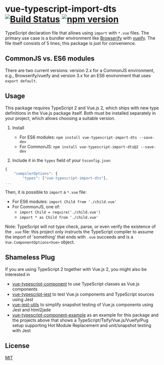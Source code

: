 # vue-typescript-import-dts [![Build Status](https://travis-ci.org/locoslab/vue-typescript-import-dts.svg?branch=master)](https://travis-ci.org/locoslab/vue-typescript-import-dts) [![npm version](https://badge.fury.io/js/vue-typescript-import-dts.svg)](https://badge.fury.io/js/vue-typescript-import-dts)
TypeScript declaration file that allows using `import` with `*.vue` files. The primary use case is a bundler environment like [Browserify](http://browserify.org/) with [vueify](https://github.com/vuejs/vueify). The file itself consists of 5 lines; this package is just for convenience.

## CommonJS vs. ES6 modules
There are two current versions: version 2.x for a CommonJS environment, e.g., Browserify/vueify and version 3.x for an ES6 environment that uses `export default`.

## Usage
This package requires TypeScript 2 and Vue.js 2, which ships with new type definitions in the Vue.js package itself. Both must be installed separately in your project, which allows choosing a suitable version.

1. Install
    * For ES6 modules: `npm install vue-typescript-import-dts --save-dev`
    * For CommonJS: `npm install vue-typescript-import-dts@2 --save-dev`

2. Include it in the `types` field of your `tsconfig.json`

```javascript
{
    "compilerOptions": {
        "types": ["vue-typescript-import-dts"],
...
```

Then, it is possible to `import` a `*.vue` file:

* For ES6 modules:  `import Child from './child.vue'`
* For CommonJS, one of:
    - `import Child = require('./child.vue')`
    - `import * as Child from './child.vue'`

Note: TypeScript will not type check, parse, or even verify the existence of the `.vue` file: this project only instructs the TypeScript compiler to assume the import of 'something' that ends with `.vue` succeeds and is a `Vue.ComponentOptions<Vue>` object.

## Shameless Plug
If you are using TypeScript 2 together with Vue.js 2, you might also be interested in
* [vue-typescript-component](https://github.com/locoslab/vue-typescript-component) to use TypeScript classes as Vue.js components
* [vue-typescript-jest](https://github.com/locoslab/vue-typescript-jest) to test Vue.js components and TypeScript sources using Jest
* [vue-jest-utils](https://github.com/locoslab/vue-jest-utils) to simplify snapshot testing of Vue.js components using Jest and html2jade
* [vue-typescript-component-example](https://github.com/locoslab/vue-typescript-component-example) as an example for this package and the projects above that shows a TypeScript/Tsify/Vue.js/Vueify/Pug setup supporting Hot Module Replacement and unit/snapshot testing with Jest


## License
[MIT](http://opensource.org/licenses/MIT)
